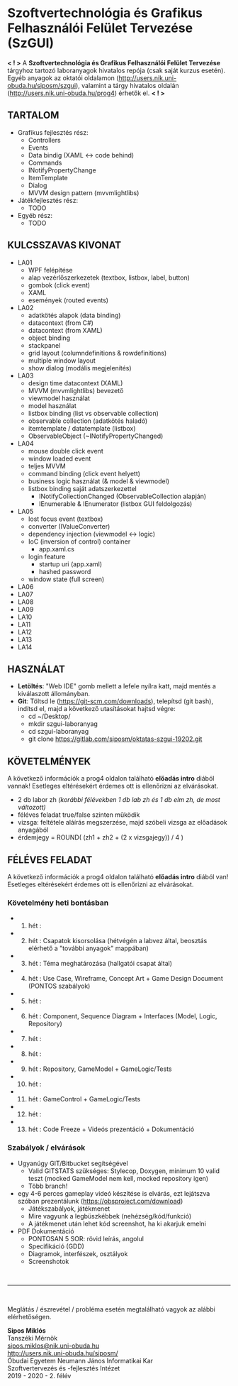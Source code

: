 # Szoftvertechnológia és Grafikus Felhasználói Felület Tervezése (SzGUI)

**< ! >**
A **Szoftvertechnológia és Grafikus Felhasználói Felület Tervezése** tárgyhoz tartozó laboranyagok hivatalos repója (csak saját kurzus esetén).
Egyéb anyagok az oktatói oldalamon (http://users.nik.uni-obuda.hu/siposm/szgui), valamint a tárgy hivatalos oldalán (http://users.nik.uni-obuda.hu/prog4) érhetők el.
**< ! >**

## TARTALOM
- Grafikus fejlesztés rész:
    - Controllers
	- Events
    - Data bindig (XAML <-> code behind)
    - Commands
    - INotifyPropertyChange
	- ItemTemplate
    - Dialog
	- MVVM design pattern (mvvmlightlibs)
- Játékfejlesztés rész:
    - TODO
- Egyéb rész:
    - TODO
	
## KULCSSZAVAS KIVONAT
- LA01
	- WPF felépítése
	- alap vezérlőszerkezetek (textbox, listbox, label, button)
	- gombok (click event)
	- XAML
	- események (routed events)
- LA02
	- adatkötés alapok (data binding)
	- datacontext (from C#)
	- datacontext (from XAML)
	- object binding
	- stackpanel
	- grid layout (columndefinitions & rowdefinitions)
	- multiple window layout
	- show dialog (modális megjelenítés)
- LA03
	- design time datacontext (XAML)
	- MVVM (mvvmlightlibs) bevezető
	- viewmodel használat
	- model használat
	- listbox binding (list vs observable collection)
	- observable collection (adatkötés haladó)
	- itemtemplate / datatemplate (listbox)
	- ObservableObject (~INotifyPropertyChanged)
- LA04
	- mouse double click event
	- window loaded event
	- teljes MVVM
	- command binding (click event helyett)
	- business logic használat (& model & viewmodel)
	- listbox binding saját adatszerkezettel
		- INotifyCollectionChanged (ObservableCollection alapján)
		- IEnumerable & IEnumerator (listbox GUI feldolgozás)
- LA05
	- lost focus event (textbox)
	- converter (IValueConverter)
	- dependency injection (viewmodel <-> logic)
	- IoC (inversion of control) container
		- app.xaml.cs
	- login feature
		- startup uri (app.xaml)
		- hashed password
	- window state (full screen)
- LA06
- LA07
- LA08
- LA09
- LA10
- LA11
- LA12
- LA13
- LA14


## HASZNÁLAT
- **Letöltés**: "Web IDE" gomb mellett a lefele nyílra katt, majd mentés a kiválaszott állományban.
- **Git**: Töltsd le (https://git-scm.com/downloads), telepítsd (git bash), indítsd el, majd a következő utasításokat hajtsd végre:
    - cd ~/Desktop/
    - mkdir szgui-laboranyag
    - cd szgui-laboranyag
    - git clone https://gitlab.com/siposm/oktatas-szgui-19202.git


## KÖVETELMÉNYEK
A következő információk a prog4 oldalon található **előadás intro** diából vannak! Esetleges eltérésekért érdemes ott is ellenőrizni az elvárásokat.
- 2 db labor zh *(korábbi félévekben 1 db lab zh és 1 db elm zh, de most változott)*
- féléves feladat true/false szinten működik
- vizsga: feltétele aláírás megszerzése, majd szóbeli vizsga az előadások anyagából
- érdemjegy = ROUND( (zh1 + zh2 + (2 x vizsgajegy)) / 4 )

## FÉLÉVES FELADAT
A következő információk a prog4 oldalon található **előadás intro** diából van! Esetleges eltérésekért érdemes ott is ellenőrizni az elvárásokat.

### Követelmény heti bontásban
-	01. hét	:	
-	02. hét	:	Csapatok kisorsolása (hétvégén a labvez által, beosztás elérhető a "további anyagok" mappában)
-	03. hét	:	Téma meghatározása (hallgatói csapat által)
-	04. hét	:	Use Case, Wireframe, Concept Art + Game Design Document (PONTOS szabályok)
-	05. hét	:	
-	06. hét	:	Component, Sequence Diagram + Interfaces (Model, Logic, Repository)
-	07. hét	:	
-	08. hét	:	
-	09. hét	:	Repository, GameModel + GameLogic/Tests
-	10. hét	:	
-	11. hét	:	GameControl + GameLogic/Tests
-	12. hét	:	
-	13. hét	:	Code Freeze + Videós prezentáció + Dokumentáció


### Szabályok / elvárások
- Ugyanúgy GIT/Bitbucket segítségével
    - Valid GITSTATS szükséges: Stylecop, Doxygen, minimum 10 valid teszt (mocked GameModel nem kell, mocked repository igen)
    - Több branch!
- egy 4-6 perces gameplay videó készítése is elvárás, ezt lejátszva szóban prezentálunk (https://obsproject.com/download)
    - Játékszabályok, játékmenet
    - Mire vagyunk a legbüszkébbek (nehézség/kód/funkció)
    - A játékmenet után lehet kód screenshot, ha ki akarjuk emelni
- PDF Dokumentáció
    - PONTOSAN 5 SOR: rövid leírás, angolul
    - Specifikáció (GDD)
    - Diagramok, interfészek, osztályok
    - Screenshotok



<br>

---
<br>

Meglátás / észrevétel / probléma esetén megtalálható vagyok az alábbi elérhetőségen.


**Sipos Miklós**\
Tanszéki Mérnök\
sipos.miklos@nik.uni-obuda.hu\
http://users.nik.uni-obuda.hu/siposm/ \
Óbudai Egyetem Neumann János Informatikai Kar\
Szoftvertervezés és -fejlesztés Intézet\
2019 - 2020 - 2. félév

